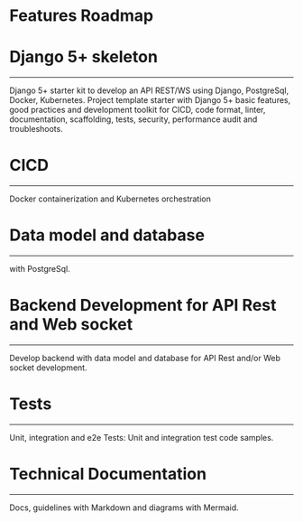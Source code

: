 Features Roadmap
===

# Django 5+ skeleton
---
Django 5+ starter kit to develop an API REST/WS using Django, PostgreSql, Docker, Kubernetes.
Project template starter with Django 5+ basic features, good practices and development toolkit for CICD, code format, linter, documentation, scaffolding, tests, security, performance audit and troubleshoots.

# CICD
---
Docker containerization and Kubernetes orchestration

# Data model and database
---
with PostgreSql.

# Backend Development for API Rest and Web socket
---
Develop backend with data model and database for API Rest and/or Web socket development.

# Tests
---
Unit, integration and e2e Tests: Unit and integration test code samples.

# Technical Documentation
---
Docs, guidelines with Markdown and diagrams with Mermaid.


